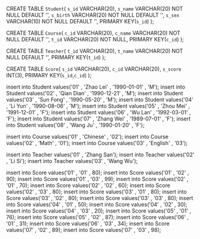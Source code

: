 
CREATE TABLE `Student`(
	`s_id` VARCHAR(20),
	`s_name` VARCHAR(20) NOT NULL DEFAULT '',
	`s_birth` VARCHAR(20) NOT NULL DEFAULT '',
	`s_sex` VARCHAR(10) NOT NULL DEFAULT '',
	PRIMARY KEY(`s_id`)
);

CREATE TABLE `Course`(
	`c_id`  VARCHAR(20),
	`c_name` VARCHAR(20) NOT NULL DEFAULT '',
	`t_id` VARCHAR(20) NOT NULL,
	PRIMARY KEY(`c_id`)
);

CREATE TABLE `Teacher`(
	`t_id` VARCHAR(20),
	`t_name` VARCHAR(20) NOT NULL DEFAULT '',
	PRIMARY KEY(`t_id`)
);

CREATE TABLE `Score`(
	`s_id` VARCHAR(20),
	`c_id`  VARCHAR(20),
	`s_score` INT(3),
	PRIMARY KEY(`s_id`,`c_id`)
);

insert into Student values('01' , 'Zhao Lei' , '1990-01-01' , 'M');
insert into Student values('02' , 'Qian Dian' , '1990-12-21' , 'M');
insert into Student values('03' , 'Sun Fong' , '1990-05-20' , 'M');
insert into Student values('04' , 'Li Yun' , '1990-08-06' , 'M');
insert into Student values('05' , 'Zhou Mei' , '1991-12-01' , 'F');
insert into Student values('06' , 'Wu Lan' , '1992-03-01' , 'F');
insert into Student values('07' , 'Zhang Wei' , '1989-07-01' , 'F');
insert into Student values('08' , 'Wang Ju' , '1990-01-20' , 'F');

insert into Course values('01' , 'Chinese' , '02');
insert into Course values('02' , 'Math' , '01');
insert into Course values('03' , 'English' , '03');


insert into Teacher values('01' , 'Zhang San');
insert into Teacher values('02' , 'Li Si');
insert into Teacher values('03' , 'Wang Wu');


insert into Score values('01' , '01' , 80);
insert into Score values('01' , '02' , 90);
insert into Score values('01' , '03' , 99);
insert into Score values('02' , '01' , 70);
insert into Score values('02' , '02' , 60);
insert into Score values('02' , '03' , 80);
insert into Score values('03' , '01' , 80);
insert into Score values('03' , '02' , 80);
insert into Score values('03' , '03' , 80);
insert into Score values('04' , '01' , 50);
insert into Score values('04' , '02' , 30);
insert into Score values('04' , '03' , 20);
insert into Score values('05' , '01' , 76);
insert into Score values('05' , '02' , 87);
insert into Score values('06' , '01' , 31);
insert into Score values('06' , '03' , 34);
insert into Score values('07' , '02' , 89);
insert into Score values('07' , '03' , 98);
